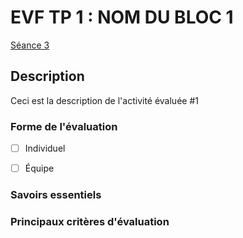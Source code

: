 # EVF TP 1 : <!-- varexp:begin BLOC1 -->NOM DU BLOC 1<!-- varexp:end -->

<!-- varexp:begin SEANCE_EVF_1 -->
[Séance 3](../../01-deroulement/03/)
<!-- varexp:end -->


## Description

<!-- varexp:begin DESCRIPTION_EVS_1  -->
Ceci est la description de l'activité évaluée #1
<!-- varexp:end -->

### Forme de l'évaluation

* [ ] Individuel
* [ ] Équipe


### Savoirs essentiels 

### Principaux critères d'évaluation

